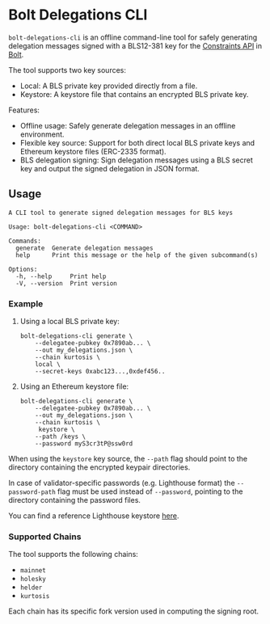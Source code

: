 # Bolt Delegations CLI

`bolt-delegations-cli` is an offline command-line tool for safely generating delegation messages
signed with a BLS12-381 key for the [Constraints API](https://docs.boltprotocol.xyz/api/builder)
in [Bolt](https://docs.boltprotocol.xyz/).

The tool supports two key sources:

- Local: A BLS private key provided directly from a file.
- Keystore: A keystore file that contains an encrypted BLS private key.

Features:

- Offline usage: Safely generate delegation messages in an offline environment.
- Flexible key source: Support for both direct local BLS private keys and Ethereum keystore files (ERC-2335 format).
- BLS delegation signing: Sign delegation messages using a BLS secret key and output the signed delegation in JSON format.

## Usage

```text
A CLI tool to generate signed delegation messages for BLS keys

Usage: bolt-delegations-cli <COMMAND>

Commands:
  generate  Generate delegation messages
  help      Print this message or the help of the given subcommand(s)

Options:
  -h, --help     Print help
  -V, --version  Print version
```

### Example

1. Using a local BLS private key:

   ```text
   bolt-delegations-cli generate \
       --delegatee-pubkey 0x7890ab... \
       --out my_delegations.json \
       --chain kurtosis \
       local \
       --secret-keys 0xabc123...,0xdef456..
   ```

2. Using an Ethereum keystore file:

   ```text
   bolt-delegations-cli generate \
       --delegatee-pubkey 0x7890ab... \
       --out my_delegations.json \
       --chain kurtosis \
        keystore \
       --path /keys \
       --password myS3cr3tP@ssw0rd
   ```

When using the `keystore` key source, the `--path` flag should point to the directory
containing the encrypted keypair directories.

In case of validator-specific passwords (e.g. Lighthouse format) the `--password-path`
flag must be used instead of `--password`, pointing to the directory containing the password files.

You can find a reference Lighthouse keystore [here](./test_data/lighthouse/).

### Supported Chains

The tool supports the following chains:

- `mainnet`
- `holesky`
- `helder`
- `kurtosis`

Each chain has its specific fork version used in computing the signing root.
